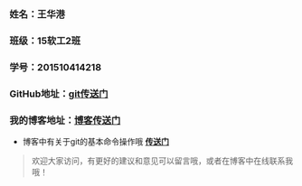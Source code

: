 ### 姓名：王华港
### 班级：15软工2班
### 学号：201510414218
### GitHub地址：[git传送门](https://github.com/WangHuagang)
### 我的博客地址：[博客传送门](http://blog.54whg.cn)
- 博客中有关于git的基本命令操作哦 <b>[传送门](http://blog.54whg.cn/2018/03/17/gitLearn/)</b>
>欢迎大家访问，有更好的建议和意见可以留言哦，或者在博客中在线联系我哦！
